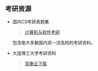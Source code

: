 ## 考研资源 <!-- {docsify-ignore} -->

- 国内CS考研真题集

  > [计算机与软件考研](https://github.com/csseky/cskaoyan)

  包含绝大多数国内双一流高校的考研资料。

- 大连理工大学考研资料

  > [蓝奏云下载](https://wwxv.lanzoul.com/iXqIq0sen8uj)